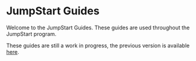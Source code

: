 # JumpStart Guides

Welcome to the JumpStart Guides. These guides are used throughout the JumpStart program.

These guides are still a work in progress, the previous version is available [here](https://thoughtworks-jumpstart.gitbook.io/book/).
